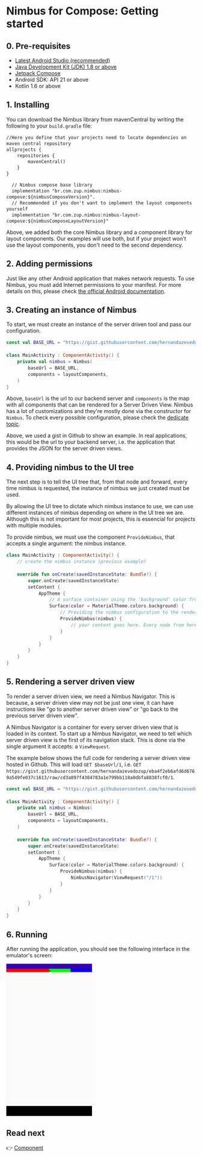 # Nimbus for Compose: Getting started
## 0. Pre-requisites
- [Latest Android Studio (recommended)](https://developer.android.com/studio)
- [Java Development Kit (JDK) 1.8 or above](https://www.oracle.com/java/technologies/downloads/)
- [Jetpack Compose](https://developer.android.com/jetpack/compose)
- Android SDK: API 21 or above
- Kotlin 1.6 or above

## 1. Installing
You can download the Nimbus library from mavenCentral by writing the following to your `build.gradle` file:

```
//Here you define that your projects need to locate dependencies on maven central repository
allprojects {
    repositories {
        mavenCentral()
    }
}
```

``` 
  // Nimbus compose base library
  implementation "br.com.zup.nimbus:nimbus-compose:${nimbusComposeVersion}". 
  // Recommended if you don't want to implement the layout components yourself
  implementation "br.com.zup.nimbus:nimbus-layout-compose:${nimbusComposeLayoutVersion}" 
```
Above, we added both the core Nimbus library and a component library for layout components. Our examples will use both, but if your project won't use the layout components, you don't need to the second dependency.

## 2. Adding permissions
Just like any other Android application that makes network requests. To use Nimbus, you must add Internet permissions to your manifest. For more details
on this, please check [the official Android documentation](https://developer.android.com/training/basics/network-ops/connecting).

## 3. Creating an instance of Nimbus
To start, we must create an instance of the server driven tool and pass our configuration.

```kotlin
const val BASE_URL = "https://gist.githubusercontent.com/hernandazevedozup/eba4f2eb6afd6d6769a549fe037c1613/raw/cd3a897f4384783a1e799bb118a0dbfa8838fcf0"

class MainActivity : ComponentActivity() {
    private val nimbus = Nimbus(
        baseUrl = BASE_URL,
        components = layoutComponents,
    )
}
```

Above, `baseUrl` is the url to our backend server and `components` is the map with all components that can be rendered for a Server Driven View.
Nimbus has a lot of customizations and they're mostly done via the constructor for `Nimbus`. To check every possible configuration, please check the
[dedicate topic](configuration.md).

Above, we used a gist in Github to show an example. In real applications, this would be the url to your backend server, i.e. the application that
provides the JSON for the server driven views.

## 4. Providing nimbus to the UI tree
The next step is to tell the UI tree that, from that node and forward, every time nimbus is requested, the instance of nimbus we just created must
be used.

By allowing the UI tree to dictate which nimbus instance to use, we can use different instances of nimbus depending on where in the UI tree we are.
Although this is not important for most projects, this is essencial for projects with multiple modules.

To provide nimbus, we must use the component `ProvideNimbus`, that accepts a single argument: the nimbus instance.

```kotlin
class MainActivity : ComponentActivity() {
    // create the nimbus instance (previous example)

    override fun onCreate(savedInstanceState: Bundle?) {
        super.onCreate(savedInstanceState)
        setContent {
            AppTheme {
                // A surface container using the 'background' color from the theme
                Surface(color = MaterialTheme.colors.background) {
                    // Providing the nimbus configuration to the render tree
                    ProvideNimbus(nimbus) {
                        // your content goes here. Every node from here and on will use the provided nimbus instance
                    }
                }
            }
        }
    }
}
```

## 5. Rendering a server driven view
To render a server driven view, we need a Nimbus Navigator. This is because, a server driven view may not be just one view, it can have instructions
like "go to another server driven view" or "go back to the previous server driven view".

A Nimbus Navigator is a container for every server driven view that is loaded in its context. To start up a Nimbus Navigator, we need to tell which
server driven view is the first of its navigation stack. This is done via the single argument it accepts: a `ViewRequest`.

The example below shows the full code for rendering a server driven view hosted in Github. This will load `GET $baseUrl/1`, i.e.
`GET https://gist.githubusercontent.com/hernandazevedozup/eba4f2eb6afd6d6769a549fe037c1613/raw/cd3a897f4384783a1e799bb118a0dbfa8838fcf0/1`.

```kotlin
const val BASE_URL = "https://gist.githubusercontent.com/hernandazevedozup/eba4f2eb6afd6d6769a549fe037c1613/raw/cd3a897f4384783a1e799bb118a0dbfa8838fcf0"

class MainActivity : ComponentActivity() {
    private val nimbus = Nimbus(
        baseUrl = BASE_URL,
        components = layoutComponents,
    )

    override fun onCreate(savedInstanceState: Bundle?) {
        super.onCreate(savedInstanceState)
        setContent {
            AppTheme {
                Surface(color = MaterialTheme.colors.background) {
                    ProvideNimbus(nimbus) {
                        NimbusNavigator(ViewRequest("/1"))
                    }
                }
            }
        }
    }
}
```

## 6. Running
After running the application, you should see the following interface in the emulator's screen:

<img src="https://github.com/ZupIT/nimbus-layout-compose/blob/main/layout/screenshots/debug/br.com.zup.nimbus.compose.layout.LayoutFlexTest_test_layout_1.png" width="228"/>

## Read next
:point_right: [Component](component.md)
